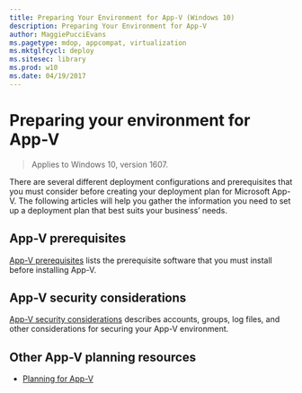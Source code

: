 ```yaml
---
title: Preparing Your Environment for App-V (Windows 10)
description: Preparing Your Environment for App-V
author: MaggiePucciEvans
ms.pagetype: mdop, appcompat, virtualization
ms.mktglfcycl: deploy
ms.sitesec: library
ms.prod: w10
ms.date: 04/19/2017
---
```

# Preparing your environment for App-V

>Applies to Windows 10, version 1607.

There are several different deployment configurations and prerequisites that you must consider before creating your deployment plan for Microsoft App-V. The following articles will help you gather the information you need to set up a deployment plan that best suits your business’ needs.

## App-V prerequisites

[App-V prerequisites](appv-prerequisites.md) lists the prerequisite software that you must install before installing App-V.

## App-V security considerations

[App-V security considerations](appv-security-considerations.md) describes accounts, groups, log files, and other considerations for securing your App-V environment.

## Other App-V planning resources

* [Planning for App-V](appv-planning-for-appv.md)
